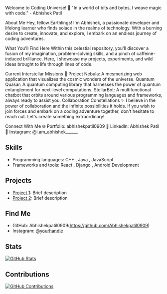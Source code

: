 Welcome to Coding Universe! 🌌
"In a world of bits and bytes, I weave magic with code." - Abhishek Patil

About Me
Hey, fellow Earthlings! I'm Abhishek, a passionate developer and lifelong learner who finds solace in the realms of technology. With a burning desire to create, innovate, and explore, I embark on an endless journey of coding adventures.

What You'll Find Here
Within this celestial repository, you'll discover a fusion of my imagination, problem-solving skills, and a pinch of caffeine-induced brilliance. Here, I showcase my projects, experiments, and wild ideas brought to life through lines of code.

Current Interstellar Missions 🚀
Project Nebula: A mesmerizing web application that visualizes the cosmic wonders of the universe.
Quantum Quasar: A quantum computing library that harnesses the power of quantum entanglement for next-level computations.
StellarBot: A multifunctional chatbot that orbits around various programming languages and frameworks, always ready to assist you.
Collaboration Constellations ✨
I believe in the power of collaboration and the infinite possibilities it holds. If you wish to join forces and embark on a coding adventure together, don't hesitate to reach out. Let's create something extraordinary!

Connect With Me
🌐 Portfolio: abhishekpatil0909
💼 LinkedIn: Abhishek Patil
📸 Instagram: @i.am_abhishek______
## Skills

- Programming languages: C++ , Java , JavaScript
- Frameworks and tools: React , Django , Android Development

## Projects

- [Project 1](link-to-project-1): Brief description
- [Project 2](link-to-project-2): Brief description

## Find Me

- GitHub: Abhishekpatil0909(https://github.com/Abhishekpatil0909)
- Instagram: [@yourhandle](https://twitter.com/yourhandle)

## Stats

[![GitHub Stats](https://github-readme-stats.vercel.app/api?username=Abhishekpatil0909)](https://github.com/Abhishekpatil0909)

## Contributions

[![GitHub Contributions](https://github-readme-streak-stats.herokuapp.com/?user=Abhishekpatil0909)](https://github.com/Abhishekpatil0909)


